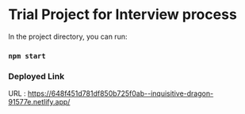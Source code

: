 # Trial Project for Interview process

In the project directory, you can run:

### `npm start`

### Deployed Link

URL : https://648f451d781df850b725f0ab--inquisitive-dragon-91577e.netlify.app/
